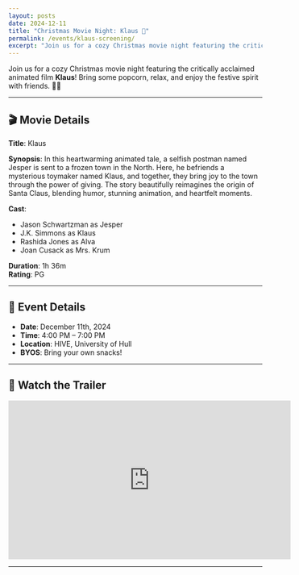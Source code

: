 ```yaml
---
layout: posts
date: 2024-12-11
title: "Christmas Movie Night: Klaus 🎄"
permalink: /events/klaus-screening/
excerpt: "Join us for a cozy Christmas movie night featuring the critically acclaimed animated film **Klaus**! Bring some popcorn, relax, and enjoy the festive spirit with friends. 🎥✨"
---
```


Join us for a cozy Christmas movie night featuring the critically acclaimed animated film **Klaus**! Bring some popcorn, relax, and enjoy the festive spirit with friends. 🎥✨

---

## 🎬 Movie Details

**Title**: Klaus  

**Synopsis**: In this heartwarming animated tale, a selfish postman named Jesper is sent to a frozen town in the North. Here, he befriends a mysterious toymaker named Klaus, and together, they bring joy to the town through the power of giving. The story beautifully reimagines the origin of Santa Claus, blending humor, stunning animation, and heartfelt moments.  

**Cast**:  
- Jason Schwartzman as Jesper  
- J.K. Simmons as Klaus  
- Rashida Jones as Alva  
- Joan Cusack as Mrs. Krum  

**Duration**: 1h 36m  
**Rating**: PG  

---

## 🎄 Event Details

- **Date**: December 11th, 2024  
- **Time**: 4:00 PM – 7:00 PM  
- **Location**: HIVE, University of Hull  
- **BYOS**: Bring your own snacks!

---

## 🎥 Watch the Trailer

<div style="text-align: center;">
  <iframe width="560" height="315" src="https://www.youtube.com/embed/taE3PwurhYM" title="Klaus Official Trailer" frameborder="0" allowfullscreen></iframe>
</div>

---